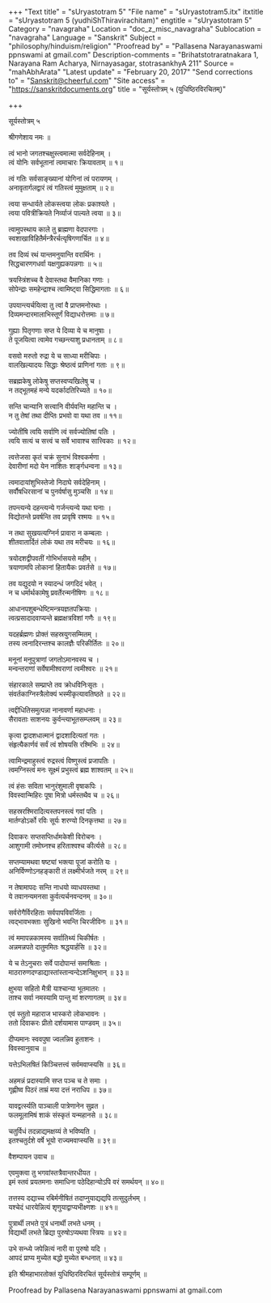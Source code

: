 +++
"Text title" = "sUryastotram 5"
"File name" = "sUryastotram5.itx"
itxtitle = "sUryastotram 5 (yudhiShThiravirachitam)"
engtitle = "sUryastotram 5"
Category = "navagraha"
Location = "doc_z_misc_navagraha"
Sublocation = "navagraha"
Language = "Sanskrit"
Subject = "philosophy/hinduism/religion"
"Proofread by" = "Pallasena Narayanaswami ppnswami at gmail.com"
Description-comments = "Brihatstotraratnakara 1, Narayana Ram Acharya, Nirnayasagar, stotrasankhyA 211"
Source = "mahAbhArata"
"Latest update" = "February 20, 2017"
"Send corrections to" = "Sanskrit@cheerful.com"
"Site access" = "https://sanskritdocuments.org"
title = "सूर्यस्तोत्रम् ५ (युधिष्ठिरविरचितम्)"

+++
  
 सूर्यस्तोत्रम् ५   
  
श्रीगणेशाय नमः ॥  
  
त्वं भानो जगतश्चक्षुस्त्वमात्मा सर्वदेहिनाम् ।  
त्वं योनिः सर्वभूतानां त्वमाचारः क्रियावताम् ॥ १॥  
  
त्वं गतिः सर्वसाङ्ख्यानां योगिनां त्वं परायणम् ।  
अनावृतार्गलद्वारं त्वं गतिस्त्वं मुमुक्षताम् ॥ २॥  
  
त्वया सन्धार्यते लोकस्त्वया लोकः प्रकाश्यते ।  
त्वया पवित्रीक्रियते निर्व्याजं पाल्यते त्वया ॥ ३॥  
  
त्वामुपस्थाय काले तु ब्राह्मणा वेदपारगाः ।  
स्वशाखाविहितैर्मन्त्रैरर्चत्यृषिगणार्चित ॥ ४॥  
  
तव दिव्यं रथं यान्तमनुयान्ति वरार्थिनः ।  
सिद्धचारणगधर्वा यक्षगुह्यकपन्नगाः ॥ ५॥  
  
त्रयस्त्रिंशच्च वै देवास्तथा वैमानिका गणाः ।  
सोपेन्द्राः समहेन्द्राश्च त्वामिष्ट्वा सिद्धिमागताः ॥ ६॥  
  
उपयान्त्यर्चयित्वा तु त्वां वै प्राप्तमनोरथाः ।  
दिव्यमन्दारमालाभिस्तूर्णं विद्याधरोत्तमाः ॥ ७॥  
  
गुह्याः पितृगणाः सप्त ये दिव्या ये च मानुषाः ।  
ते पूजयित्वा त्वामेव गच्छन्त्याशु प्रधानताम् ॥ ८॥  
  
वसवो मरुतो रुद्रा ये च साध्या मरीचिपाः ।  
वालखिल्यादयः सिद्धाः श्रेष्ठत्वं प्राणिनां गताः ॥ ९॥  
  
सब्रह्मकेषु लोकेषु सप्तस्वप्यखिलेषु च ।  
न तद्भूतमहं मन्ये यदर्कादतिरिच्यते ॥ १०॥  
  
सन्ति चान्यानि सत्त्वानि वीर्यवन्ति महान्ति च ।  
न तु तेषां तथा दीप्तिः प्रभवो वा यथा तव ॥ ११॥  
  
ज्योतींषि त्वयि सर्वाणि त्वं सर्वज्योतिषां पतिः ।  
त्वयि सत्यं च सत्त्वं च सर्वे भावाश्च सात्त्विकाः ॥ १२॥  
  
त्वत्तेजसा कृतं चक्रं सुनाभं विश्वकर्मणा ।  
देवारीणां मदो येन नाशितः शार्ङ्गधन्वना ॥ १३॥  
  
त्वमादायांशुभिस्तेजो निदाघे सर्वदेहिनाम् ।  
सर्वौषधिरसानां च पुनर्वर्षासु मुञ्चसि ॥ १४॥  
  
तपन्त्यन्ये दहन्त्यन्ये गर्जन्त्यन्ये यथा घनाः ।  
विद्योतन्ते प्रवर्षन्ति तव प्रावृषि रश्मयः ॥ १५॥  
  
न तथा सुखयत्यग्निर्न प्रावारा न कम्बलाः ।  
शीतवातार्दितं लोकं यथा तव मरीचयः ॥ १६॥  
  
त्रयोदशद्वीपवतीं गोभिर्भासयसे महीम् ।  
त्रयाणामपि लोकानां हितायैकः प्रवर्तसे ॥ १७॥  
  
तव यद्युदयो न स्यादन्धं जगदिदं भवेत् ।  
न च धर्मार्थकामेषु प्रवर्तेरन्मनीषिणः ॥ १८॥  
  
आधानपशुबन्धेष्टिमन्त्रयज्ञतपक्रियाः ।  
त्वत्प्रसादादवाप्यन्ते ब्रह्मक्षत्रविशां गणैः ॥ १९॥  
  
यदहर्ब्रह्मणः प्रोक्तं सहस्रयुगसम्मितम् ।  
तस्य त्वनादिरन्तश्च कालज्ञैः परिकीर्तितः ॥ २०॥  
  
मनूनां मनुपुत्राणां जगतोऽमानवस्य च ।  
मन्वन्तराणां सर्वेषामीश्वराणां त्वमीश्वरः ॥ २१॥  
  
संहारकाले सम्प्राप्ते तव क्रोधविनिःसृतः ।  
संवर्तकाग्निस्त्रैलोक्यं भस्मीकृत्यावतिष्ठते ॥ २२॥  
  
त्वद्दीधितिसमुत्पन्ना नानावर्णा महाधनाः ।  
सैरावताः साशनयः कुर्वन्त्याभूतसम्प्लवम् ॥ २३॥  
  
कृत्वा द्वादशधात्मानं द्वादशादित्यतां गतः ।  
संहृत्यैकार्णवं सर्वं त्वं शोषयसि रश्मिभिः ॥ २४॥  
  
त्वामिन्द्रमाहुस्त्वं रुद्रस्त्वं विष्णुस्त्वं प्रजापतिः ।  
त्वमग्निस्त्वं मनः सूक्ष्मं प्रभुस्त्वं ब्रह्म शाश्वतम् ॥ २५॥  
  
त्वं हंसः सविता भानुरंशुमाली वृषाकपिः ।  
विवस्वान्मिहिरः पूषा मित्रो धर्मस्तथैव च ॥ २६॥  
  
सहस्ररश्मिरादित्यस्तपनस्त्वं गवां पतिः ।  
मार्तण्डोऽर्को रविः सूर्यः शरण्यो दिनकृत्तथा ॥ २७॥  
  
दिवाकरः सप्तसप्तिर्धामकेशी विरोचनः ।  
आशुगामी तमोघ्नश्च हरिताश्वश्च कीर्त्यसे ॥ २८॥  
  
सप्तम्यामथवा षष्ट्यां भक्त्या पूजां करोति यः ।  
अनिर्विण्णोऽनहङ्कारी तं लक्ष्मीर्भजते नरम् ॥ २९॥  
  
न तेषामापदः सन्ति नाधयो व्याधयस्तथा ।  
ये तवानन्यमनसा कुर्वत्यर्चनवन्दनम् ॥ ३०॥  
  
सर्वरोगैर्विरहिताः सर्वपापविवर्जिताः ।  
त्वद्भावभक्ताः सुखिनो भवन्ति चिरजीविनः ॥ ३१॥  
  
त्वं ममापन्नकामस्य सर्वातिथ्यं चिकीर्षतः ।  
अन्नमन्नपते दातुममितः श्रद्धयार्हसि ॥ ३२॥  
  
ये च तेऽनुचराः सर्वे पादोपान्तं समाश्रिताः ।  
माठरारुणदण्डाद्यास्तांस्तान्वन्देऽशनिक्षुभान् ॥ ३३॥  
  
क्षुभया सहितो मैत्री याश्चान्या भूतमातरः ।  
ताश्च सर्वा नमस्यामि पान्तु मां शरणागतम् ॥ ३४॥  
  
एवं स्तुतो महाराज भास्करो लोकभावनः ।  
ततो दिवाकरः प्रीतो दर्शयामास पाण्डवम् ॥ ३५॥  
  
दीप्यमानः स्ववपुषा ज्वलन्निव हुताशनः ।  
विवस्वानुवाच ॥  
  
यत्तेऽभिलषितं किञ्चित्तत्त्वं सर्वमवाप्स्यसि ॥ ३६॥  
  
अहमन्नं प्रदास्यामि सप्त पञ्च च ते समाः ।  
गृह्णीष्व पिठरं ताम्रं मया दत्तं नराधिप ॥ ३७॥  
  
यावद्वर्त्स्यति पाञ्चाली पात्रेणानेन सुव्रत ।  
फलमूलामिषं शाकं संस्कृतं यन्महानसे ॥ ३८॥  
  
चतुर्विधं तदन्नाद्यमक्षय्यं ते भविष्यति ।  
इतश्चतुर्दशे वर्षे भूयो राज्यमवाप्स्यसि ॥ ३९॥  
  
वैशम्पायन उवाच ॥  
  
एवमुक्त्वा तु भगवांस्तत्रैवान्तरधीयत ।  
इमं स्तवं प्रयतमनाः समाधिना पठेदिहान्योऽपि वरं समर्थयन् ॥ ४०॥  
  
तत्तस्य दद्याच्च रबिर्मनीषितं तदाप्नुयाद्यद्यपि तत्सुदुर्लभम् ।  
यश्चेदं धारयेन्नित्यं शृणुयाद्वाप्यभीक्ष्णशः ॥ ४१॥  
  
पुत्रार्थी लभते पुत्रं धनार्थी लभते धनम् ।  
विद्यार्थी लभते ब्रिद्या पुरुषोऽप्यथवा स्त्रियः ॥ ४२॥  
  
उभे सन्ध्ये जपेन्नित्यं नारी वा पुरुषो यदि ।  
आपदं प्राप्य मुच्येत बद्धो मुच्येत बन्धनात् ॥ ४३॥  
  
इति श्रीमहाभारतोक्तं युधिष्ठिरविरचितं सूर्यस्तोत्रं सम्पूर्णम् ॥  
  
  
Proofread by Pallasena Narayanaswami ppnswami at gmail.com  
  
